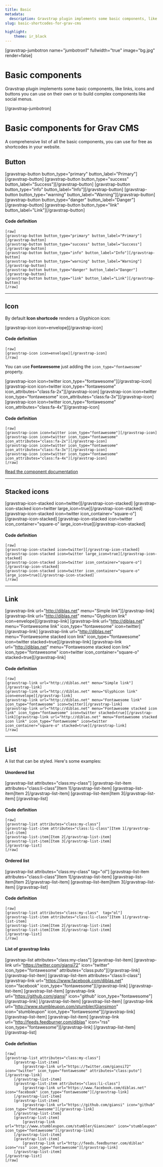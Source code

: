 ```yaml
---
title: Basic
metadata:
  description: Gravstrap plugin implements some basic components, like links, icons and buttons you can use on their own or to build complex components like social menus.
slug: basic-shortcodes-for-grav-cms

highlight:
    theme: ir_black
---
```



[gravstrap-jumbotron name="jumbotron1" fullwidth="true" image="bg.jpg" render=false]
# Basic components

Gravstrap plugin implements some basic components, like links, icons and buttons you can use on their own or to build complex components like social menus.

[/gravstrap-jumbotron]

# Basic components for Grav CMS
A comprehensive list of all the basic components, you can use for free as shortcodes in your website.


## Button

[gravstrap-button button_type="primary" button_label="Primary"][/gravstrap-button]
[gravstrap-button button_type="success" button_label="Success"][/gravstrap-button]
[gravstrap-button button_type="info" button_label="Info"][/gravstrap-button]
[gravstrap-button button_type="warning" button_label="Warning"][/gravstrap-button]
[gravstrap-button button_type="danger" button_label="Danger"][/gravstrap-button]
[gravstrap-button button_type="link" button_label="Link"][/gravstrap-button]

#### Code definition

    [raw]
    [gravstrap-button button_type="primary" button_label="Primary"][/gravstrap-button]
    [gravstrap-button button_type="success" button_label="Success"][/gravstrap-button]
    [gravstrap-button button_type="info" button_label="Info"][/gravstrap-button]
    [gravstrap-button button_type="warning" button_label="Warning"][/gravstrap-button]
    [gravstrap-button button_type="danger" button_label="Danger"][/gravstrap-button]
    [gravstrap-button button_type="link" button_label="Link"][/gravstrap-button]
    [/raw]

___

## Icon

By default **Icon shortcode** renders a Glyphicon icon:

[gravstrap-icon icon=envelope][/gravstrap-icon]

#### Code definition

    [raw]
    [gravstrap-icon icon=envelope][/gravstrap-icon]
    [/raw]

You can use **Fontawesome** just adding the `icon_type="fontawesome"` property.

[gravstrap-icon icon=twitter icon_type="fontawesome"][/gravstrap-icon]
[gravstrap-icon icon=twitter icon_type="fontawesome" icon_attributes="class:fa-2x"][/gravstrap-icon]
[gravstrap-icon icon=twitter icon_type="fontawesome" icon_attributes="class:fa-3x"][/gravstrap-icon]
[gravstrap-icon icon=twitter icon_type="fontawesome" icon_attributes="class:fa-4x"][/gravstrap-icon]

#### Code definition

    [raw]
    [gravstrap-icon icon=twitter icon_type="fontawesome"][/gravstrap-icon]
    [gravstrap-icon icon=twitter icon_type="fontawesome" icon_attributes="class:fa-2x"][/gravstrap-icon]
    [gravstrap-icon icon=twitter icon_type="fontawesome" icon_attributes="class:fa-3x"][/gravstrap-icon]
    [gravstrap-icon icon=twitter icon_type="fontawesome" icon_attributes="class:fa-4x"][/gravstrap-icon]
    [/raw]


[Read the component documentation](http://diblas.net/plugins/use-bootstrap-components-as-shortcodes-in-grav-cms/gravstrap-icon-shortcode)

___


## Stacked icons

[gravstrap-icon-stacked icon=twitter][/gravstrap-icon-stacked]
[gravstrap-icon-stacked icon=twitter large_icon=true][/gravstrap-icon-stacked]
<br />
[gravstrap-icon-stacked icon=twitter icon_container="square-o"][/gravstrap-icon-stacked]
[gravstrap-icon-stacked icon=twitter icon_container="square-o" large_icon=true][/gravstrap-icon-stacked]

#### Code definition

    [raw]
    [gravstrap-icon-stacked icon=twitter][/gravstrap-icon-stacked]
    [gravstrap-icon-stacked icon=twitter large_icon=true][/gravstrap-icon-stacked]
    [gravstrap-icon-stacked icon=twitter icon_container="square-o"][/gravstrap-icon-stacked]
    [gravstrap-icon-stacked icon=twitter icon_container="square-o" large_icon=true][/gravstrap-icon-stacked]
    [/raw]

___

## Link

[gravstrap-link url="http://diblas.net" menu="Simple link"][/gravstrap-link]
[gravstrap-link url="http://diblas.net" menu="Glyphicon link" icon=envelope][/gravstrap-link]
[gravstrap-link url="http://diblas.net" menu="Fontawesome link" icon_type="fontawesome" icon=twitter][/gravstrap-link]
[gravstrap-link url="http://diblas.net" menu="Fontawesome stacked icon link" icon_type="fontawesome" icon=twitter stacked=true][/gravstrap-link]
[gravstrap-link url="http://diblas.net" menu="Fontawesome stacked icon link" icon_type="fontawesome" icon=twitter icon_container="square-o" stacked=true][/gravstrap-link]

#### Code definition

    [raw]
    [gravstrap-link url="http://diblas.net" menu="Simple link"][/gravstrap-link]
    [gravstrap-link url="http://diblas.net" menu="Glyphicon link" icon=envelope][/gravstrap-link]
    [gravstrap-link url="http://diblas.net" menu="Fontawesome link" icon_type="fontawesome" icon=twitter][/gravstrap-link]
    [gravstrap-link url="http://diblas.net" menu="Fontawesome stacked icon link" icon_type="fontawesome" icon=twitter stacked=true][/gravstrap-link][gravstrap-link url="http://diblas.net" menu="Fontawesome stacked icon link" icon_type="fontawesome" icon=twitter icon_container="square-o" stacked=true][/gravstrap-link]
    [/raw]

___

## List

A list that can be styled. Here's some examples:

#### Unordered list

[gravstrap-list attributes="class:my-class"]
[gravstrap-list-item attributes="class:li-class"]Item 1[/gravstrap-list-item]
[gravstrap-list-item]Item 2[/gravstrap-list-item]
[gravstrap-list-item]Item 3[/gravstrap-list-item]
[/gravstrap-list]

#### Code definition

    [raw]
    [gravstrap-list attributes="class:my-class"]
    [gravstrap-list-item attributes="class:li-class"]Item 1[/gravstrap-list-item]
    [gravstrap-list-item]Item 2[/gravstrap-list-item]
    [gravstrap-list-item]Item 3[/gravstrap-list-item]
    [/gravstrap-list]
    [/raw]


#### Ordered list

[gravstrap-list attributes="class:my-class"  tag="ol"]
[gravstrap-list-item attributes="class:li-class"]Item 1[/gravstrap-list-item]
[gravstrap-list-item]Item 2[/gravstrap-list-item]
[gravstrap-list-item]Item 3[/gravstrap-list-item]
[/gravstrap-list]

#### Code definition

    [raw]
    [gravstrap-list attributes="class:my-class"  tag="ol"]
    [gravstrap-list-item attributes="class:li-class"]Item 1[/gravstrap-list-item]
    [gravstrap-list-item]Item 2[/gravstrap-list-item]
    [gravstrap-list-item]Item 3[/gravstrap-list-item]
    [/gravstrap-list]
    [/raw]

#### List of gravstrap links

[gravstrap-list attributes="class:my-class"]
    [gravstrap-list-item]
        [gravstrap-link url="https://twitter.com/giansi72" icon="twitter" icon_type="fontawesome" attributes="class:puto"][/gravstrap-link]
    [/gravstrap-list-item]
    [gravstrap-list-item attributes="class:li-class"]
        [gravstrap-link url="https://www.facebook.com/diblas.net" icon="facebook" icon_type="fontawesome"][/gravstrap-link]
    [/gravstrap-list-item]
    [gravstrap-list-item]
        [gravstrap-link url="https://github.com/giansi" icon="github" icon_type="fontawesome"][/gravstrap-link]
    [/gravstrap-list-item]
    [gravstrap-list-item]
        [gravstrap-link url="http://www.stumbleupon.com/stumbler/Giansimon" icon="stumbleupon" icon_type="fontawesome"][/gravstrap-link]
    [/gravstrap-list-item]
    [gravstrap-list-item]
        [gravstrap-link url="http://feeds.feedburner.com/diblas" icon="rss" icon_type="fontawesome"][/gravstrap-link]
    [/gravstrap-list-item]
[/gravstrap-list]

#### Code definition

    [raw]
    [gravstrap-list attributes="class:my-class"]
        [gravstrap-list-item]
            [gravstrap-link url="https://twitter.com/giansi72" icon="twitter" icon_type="fontawesome" attributes="class:puto"][/gravstrap-link]
        [/gravstrap-list-item]
        [gravstrap-list-item attributes="class:li-class"]
            [gravstrap-link url="https://www.facebook.com/diblas.net" icon="facebook" icon_type="fontawesome"][/gravstrap-link]
        [/gravstrap-list-item]
        [gravstrap-list-item]
            [gravstrap-link url="https://github.com/giansi" icon="github" icon_type="fontawesome"][/gravstrap-link]
        [/gravstrap-list-item]
        [gravstrap-list-item]
            [gravstrap-link url="http://www.stumbleupon.com/stumbler/Giansimon" icon="stumbleupon" icon_type="fontawesome"][/gravstrap-link]
        [/gravstrap-list-item]
        [gravstrap-list-item]
            [gravstrap-link url="http://feeds.feedburner.com/diblas" icon="rss" icon_type="fontawesome"][/gravstrap-link]
        [/gravstrap-list-item]
    [/gravstrap-list]
    [/raw]